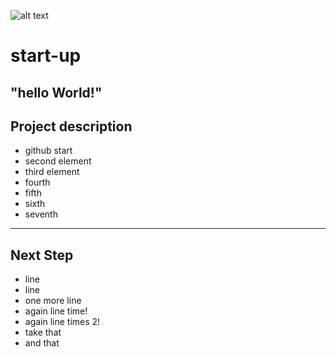 ![alt text](https://img.shields.io/badge/Github-Teststartup-red "Logo Title Text 1")
# start-up
## "hello World!"
## Project description
* github start 
* second element
* third element 
* fourth
* fifth
* sixth
* seventh
-----
## Next Step
* line
* line
* one more line
* again line time!
* again line times 2!
* take that
* and that




